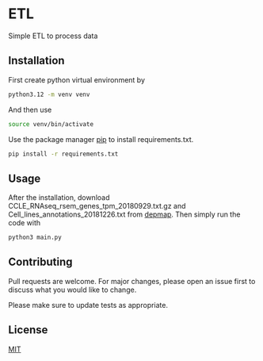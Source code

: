# ETL
Simple ETL to process data

## Installation

First create python virtual environment by
```bash 
python3.12 -m venv venv
```
And then use 
```bash 
source venv/bin/activate
```
Use the package manager [pip](https://pip.pypa.io/en/stable/) to install requirements.txt.

```bash
pip install -r requirements.txt
```

## Usage
After the installation, download CCLE_RNAseq_rsem_genes_tpm_20180929.txt.gz and Cell_lines_annotations_20181226.txt from [depmap](https://depmap.org/portal/).
Then simply run the code with 
```bash
python3 main.py
```



## Contributing

Pull requests are welcome. For major changes, please open an issue first
to discuss what you would like to change.

Please make sure to update tests as appropriate.

## License

[MIT](https://choosealicense.com/licenses/mit/)